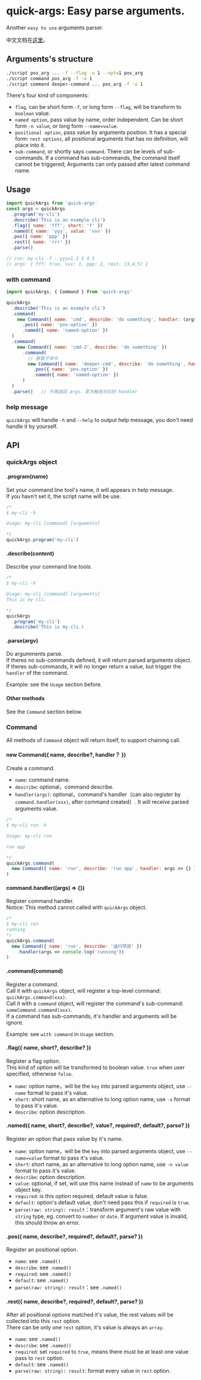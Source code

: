 # quick-args: Easy parse arguments.
Another `easy to use` arguments parser.

中文文档在[这里](./README-cn.md)。


## Arguments's structure
```sh
./script pos_arg ... -f --flag -o 1 --opt=1 pos_arg
./script command pos_arg -f -o 1
./script command deeper-command ... pos_arg -f -o 1
```

There's four kind of components:
- `flag`, can be short form `-f`, or long form `--flag`, will be transform to `boolean` value.
- `named option`, pass value by name, order independent. Can be short form `-n value`, or long form `--name=value`.
- `positional option`, pass value by arguments position. It has a special form: `rest options`, all positional arguments that has no definition, will place into it. 
- `sub-command`, or shortly says `command`. There can be levels of sub-commands. If a command has sub-commands, the command itself cannot be triggered; Arguments can only passed after latest command name.


## Usage
```js
import quickArgs from 'quick-args'
const args = quickArgs
  .program('my-cli')
  .describe('This is an example cli')
  .flag({ name: 'fff', short: 'f' })
  .named({ name: 'yyy', value: 'vvv' })
  .pos({ name: 'ppp' })
  .rest({ name: 'rrr' })
  .parse()

// run: my-cli -f --yyy=1 2 3 4 5
// args: { fff: true, vvv: 1, ppp: 2, rest: [3,4,5] }
```

### with command
```js
import quickArgs, { Command } from 'quick-args'

quickArgs
  .describe('This is an example cli')
  .command(
    new Command({ name: 'cmd', describe: 'do something', handler: (args) => {} })
      .pos({ name: 'pos-option' })
      .named({ name: 'named-option' })
  )
  .command(
    new Command({ name: 'cmd-2', describe: 'do something' })
      .command(
        // 嵌套子命令
        new Command({ name: 'deeper-cmd', describe: 'do something', handler: (args) => {} })
          .pos({ name: 'pos-option' })
          .named({ name: 'named-option' })
      )
  )
  .parse()   // 不再返回 args，变为触发对应的 handler
```

### help message
`quickArgs` will handle `-h` and `--help` to output help message, you don't need handle it by yourself.


## API

### quickArgs object

#### .program(name)
Set your command line tool's name, it will appears in help message.  
If you havn't set it, the script name will be use.

```js
/*
$ my-cli -h

Usage: my-cli [command] [arguments]

*/
quickArgs.program('my-cli')   
```

#### .describe(content)
Describe your command line tools.

```js
/*
$ my-cli -h

Usage: my-cli [command] [arguments]
This is my cli.

*/
quickArgs
  .program('my-cli')
  .describe('This is my cli.)
```

#### .parse(argv)
Do argumments parse.  
If theres no sub-commands defined, it will return parsed arguments object.  
If theres sub-commands, it will no longer return a value, but trigger the `handler` of the command.  

Example: see the `Usage` section before.

#### Other methods
See the `Command` section below.


### Command
All methods of `Command` object will return itself, to support chaining call.

#### new Command({ name, describe?, handler？ })
Create a command.

- `name`: command name.
- `describe`: optional，command describe.
- `handler(args)`: optional，command's handler（can also register by `command.handler(xxx)`, after command created）. It will receive parsed arguments value.

```js
/*
$ my-cli run -h

Usage: my-cli run

run app

*/
quickArgs.command(
  new Command({ name: 'run', describe: 'run app', handler: args => {} })
)
```

#### command.handler((args) => {})
Register command handler.  
Notice: This method cannot called with `quickArgs` object.

```js
/*
$ my-cli run
running
*/
quickArgs.command(
  new Command({ name: 'run', describe: '运行项目' })
    .handler(args => console.log('running'))
)
```

#### .command(command)
Register a command.  
Call it with `quickArgs` object, will register a top-level command: `quickArgs.command(xxx)`.  
Call it with a `command` object, will register the command's sub-command: `someCommand.command(xxx)`.  
If a command has sub-commands, it's handler and arguments will be ignore.  

Example: see `with command` in `Usage` section.

#### .flag({ name, short?, describe? })
Register a flag option.  
This kind of option will be transformed to boolean value. `true` when user specified, otherwise `false`.

- `name`: option name，will be the `key` into parsed arguments object, use `--name` format to pass it's value.
- `short`: short name, as an alternative to long option name, use `-s` format to pass it's value.
- `describe`: option description.

#### .named({ name, short?, describe?, value?, required?, default?, parse? })
Register an option that pass value by it's name.

- `name`: option name，will be the `key` into parsed arguments object, use `--name=value` format to pass it's value.
- `short`: short name, as an alternative to long option name, use `-n value` format to pass it's value.
- `describe`: option description.
- `value`: optional, if set, will use this name instead of `name` to be arguments object key.
- `required`: is this option required, default value is false.
- `default`: option's default value, don't need pass this if `required` is `true`.
- `parse(raw: string): result`：transform argument's raw value with `string` type, eg. convert to `number` or `date`. If argument value is invalid, this should throw an error.

#### .pos({ name, describe?, required?, default?, parse? })
Register an positional option.

- `name`: see `.named()`
- `describe`: see `.named()`
- `required`: see `.named()`
- `default`: see `.named()`
- `parse(raw: string): result`：see `.named()`

#### .rest({ name, describe?, required?, default?, parse? })
After all positional options matched it's value, the rest values will be collected into this `rest` option.  
There can be only one `rest` option, it's value is always an `array`.

- `name`: see `.named()`
- `describe`: see `.named()`
- `required`:  set `required` to `true`, means there must be at least one value pass to `rest` option.
- `default`: see `.named()`
- `parse(raw: string): result`: format every value in `rest` option.
